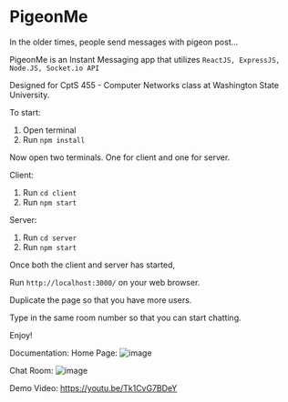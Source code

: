 # PigeonMe
In the older times, people send messages with pigeon post...

PigeonMe is an Instant Messaging app that utilizes `ReactJS, ExpressJS, Node.JS, Socket.io API`

Designed for CptS 455 - Computer Networks class at Washington State University.

To start:

1. Open terminal
2. Run `npm install`

Now open two terminals. One for client and one for server.

Client:
1. Run `cd client`
2. Run `npm start`

Server:
1. Run `cd server`
2. Run `npm start`

Once both the client and server has started, 

Run `http://localhost:3000/` on your web browser.

Duplicate the page so that you have more users.

Type in the same room number so that you can start chatting.

Enjoy!

Documentation:
Home Page:
![image](https://github.com/AliDzulfiqar/PigeonMe/assets/66514385/840ccc39-8a9a-4a59-b647-acb7944c9da8)

Chat Room:
![image](https://github.com/AliDzulfiqar/PigeonMe/assets/66514385/e348b0d6-2fe2-43b6-a3cf-1ffc75b1b1d3)

Demo Video:
https://youtu.be/Tk1CvG7BDeY
